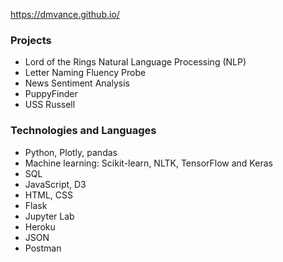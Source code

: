 https://dmvance.github.io/

### Projects
* Lord of the Rings Natural Language Processing (NLP)
* Letter Naming Fluency Probe
* News Sentiment Analysis
* PuppyFinder
* USS Russell


### Technologies and Languages
* Python, Plotly, pandas
* Machine learning: Scikit-learn, NLTK, TensorFlow and Keras
* SQL
* JavaScript, D3
* HTML, CSS
* Flask
* Jupyter Lab
* Heroku
* JSON
* Postman
